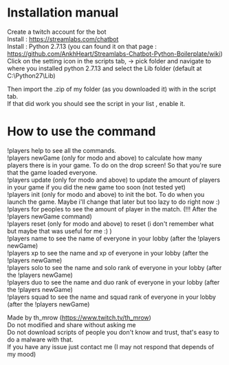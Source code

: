 # Installation manual

Create a twitch account for the bot<br />
Install : https://streamlabs.com/chatbot<br />
Install : Python 2.7.13 (you can found it on that page : https://github.com/AnkhHeart/Streamlabs-Chatbot-Python-Boilerplate/wiki)<br />
Click on the setting icon in the scripts tab, -> pick folder and navigate to where you installed python 2.7.13 and select the Lib folder (default at C:\Python27\Lib)<br />
 
 
Then import the .zip of my folder (as you downloaded it) with in the script tab.<br />
If that did work you should see the script in your list , enable it.<br />
 

# How to use the command<br />
!players help to see all the commands.<br />
!players newGame (only for modo and above) to calculate how many players there is in your game. To do on the drop screen! So that you're sure that the game loaded everyone.<br />
!players update (only for modo and above) to update the amount of players in your game if you did the new game too soon (not tested yet)<br />
!players init (only for modo and above) to init the bot. To do when you launch the game. Maybe i'll change that later but too lazy to do right now :)<br />
!players for peoples to see the amount of player in the match. (!!! After the !players newGame command)<br />
!players reset (only for modo and above) to reset (i don't remember what but maybe that was useful for me :) )<br />
!players name to see the name of everyone in your lobby (after the !players newGame)<br />
!players xp to see the name and xp of everyone in your lobby (after the !players newGame)<br />
!players solo to see the name and solo rank of everyone in your lobby (after the !players newGame)<br />
!players duo to see the name and duo rank of everyone in your lobby (after the !players newGame)<br />
!players squad to see the name and squad rank of everyone in your lobby (after the !players newGame)<br />


Made by th_mrow (https://www.twitch.tv/th_mrow)<br />
Do not modified and share without asking me<br />
Do not download scripts of people you don't know and trust, that's easy to do a malware with that.<br />
If you have any issue just contact me (I may not respond that depends of my mood)<br />
